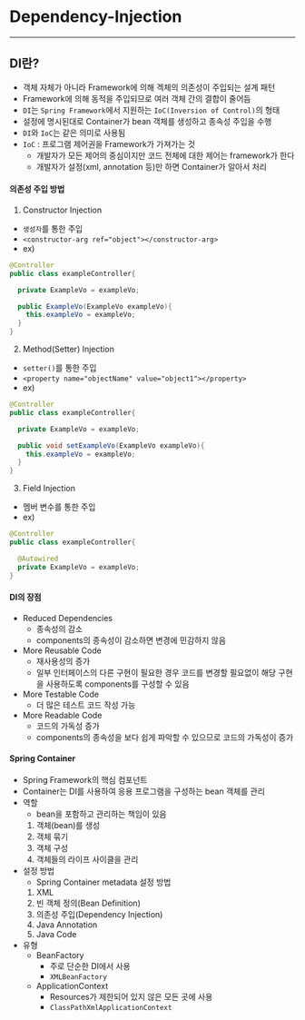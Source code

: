 # Dependency-Injection
------------
## DI란?
- 객체 자체가 아니라 Framework에 의해 겍체의 의존성이 주입되는 설계 패턴
- Framework에 의해 동적을 주입되므로 여러 객체 간의 결합이 줄어듬
- `DI`는 `Spring Framework`에서 지원하는 `IoC(Inversion of Control)`의 형태
- 설정에 명시된대로 Container가 bean 객체를 생성하고 종속성 주입을 수행
- `DI`와 `IoC`는 같은 의미로 사용됨
- `IoC` : 프로그램 제어권을 Framework가 가져가는 것
  - 개발자가 모든 제어의 중심이지만 코드 전체에 대한 제어는 framework가 한다
  - 개발자가 설정(xml, annotation 등)만 하면 Container가 알아서 처리

#### 의존성 주입 방법
1. Constructor Injection
  - `생성자`를 통한 주입
  - `<constructor-arg ref="object"></constructor-arg>`
  - ex)

```java
@Controller
public class exampleController{

  private ExampleVo = exampleVo;

  public ExampleVo(ExampleVo exampleVo){
    this.exampleVo = exampleVo;
  }
}
```

2. Method(Setter) Injection
  - `setter()`를 통한 주입
  - `<property name="objectName" value="object1"></property>`
  - ex)

  ```java
  @Controller
  public class exampleController{

    private ExampleVo = exampleVo;

    public void setExampleVo(ExampleVo exampleVo){
      this.exampleVo = exampleVo;
    }
  }
  ```

3. Field Injection
  - 멤버 변수를 통한 주입
  - ex)

  ```java
  @Controller
  public class exampleController{

    @Autowired
    private ExampleVo = exampleVo;
  }
  ```

#### DI의 장점
- Reduced Dependencies
  - 종속성의 감소
  - components의 종속성이 감소하면 변경에 민감하지 않음
- More Reusable Code
  - 재사용성의 증가
  - 일부 인터페이스의 다른 구현이 필요한 경우 코드를 변경할 필요없이 해당 구현을 사용하도록 components를 구성할 수 있음
- More Testable Code
  - 더 많은 테스트 코드 작성 가능
- More Readable Code
  - 코드의 가독성 증가
  - components의 종속성을 보다 쉽게 파악할 수 있으므로 코드의 가독성이 증가

#### Spring Container
- Spring Framework의 핵심 컴포넌트
- Container는 DI를 사용하여 응용 프로그램을 구성하는 bean 객체를 관리
- 역할
  - bean을 포함하고 관리하는 책임이 있음
  1. 객체(bean)를 생성
  2. 객체 묶기
  3. 객체 구성
  4. 객체들의 라이프 사이클을 관리
- 설정 방법
  - Spring Container metadata 설정 방법
  1. XML
    1. 빈 객체 정의(Bean Definition)
    2. 의존성 주입(Dependency Injection)
  2. Java Annotation
  3. Java Code
- 유형
  - BeanFactory
    - 주로 단순한 DI에서 사용
    - `XMLBeanFactory`
  - ApplicationContext
    - Resources가 제한되어 있지 않은 모든 곳에 사용
    - `ClassPathXmlApplicationContext`
